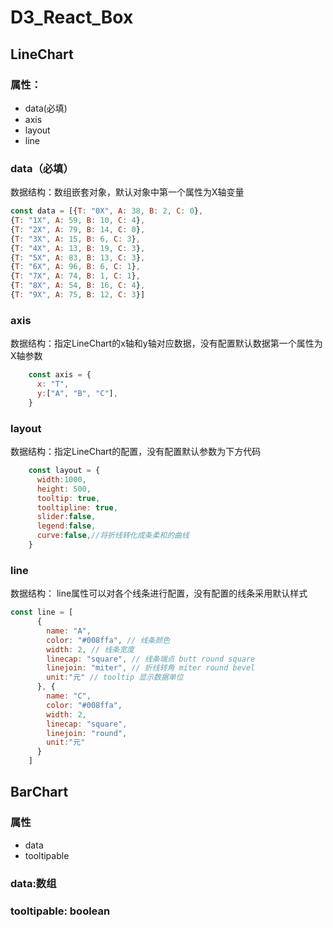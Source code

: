 # D3_React_Box

## LineChart

### 属性：

- data(必填)
- axis
- layout
- line

### data（必填）

数据结构：数组嵌套对象，默认对象中第一个属性为X轴变量

```javascript
const data = [{T: "0X", A: 38, B: 2, C: 0},
{T: "1X", A: 59, B: 10, C: 4},
{T: "2X", A: 79, B: 14, C: 0},
{T: "3X", A: 15, B: 6, C: 3},
{T: "4X", A: 13, B: 19, C: 3},
{T: "5X", A: 83, B: 13, C: 3},
{T: "6X", A: 96, B: 6, C: 1},
{T: "7X", A: 74, B: 1, C: 1},
{T: "8X", A: 54, B: 16, C: 4},
{T: "9X", A: 75, B: 12, C: 3}]
```

### axis

数据结构：指定LineChart的x轴和y轴对应数据，没有配置默认数据第一个属性为X轴参数

```JavaScript
    const axis = {
      x: "T",
      y:["A", "B", "C"],
    }
```

### layout

数据结构：指定LineChart的配置，没有配置默认参数为下方代码

```JavaScript
    const layout = {
      width:1000,
      height: 500,
      tooltip: true,
      tooltipline: true,
      slider:false,
      legend:false,
      curve:false,//将折线转化成条柔和的曲线
    }
```

### line

数据结构： line属性可以对各个线条进行配置，没有配置的线条采用默认样式

```JavaScript
const line = [
      {
        name: "A",
        color: "#008ffa", // 线条颜色
        width: 2, // 线条宽度
        linecap: "square", // 线条端点 butt round square
        linejoin: "miter", // 折线转角 miter round bevel
        unit:"元" // tooltip 显示数据单位
      }, {
        name: "C",
        color: "#008ffa",
        width: 2,
        linecap: "square",
        linejoin: "round",
        unit:"元"
      }
    ]
```

## BarChart

### 属性

- data
- tooltipable

### data:数组

### tooltipable: boolean

